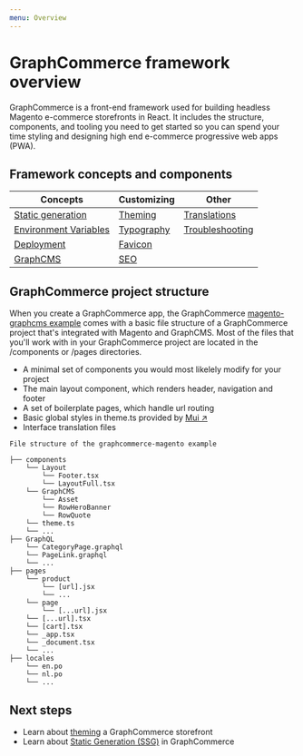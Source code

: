 ```yaml
---
menu: Overview
---
```


# GraphCommerce framework overview

GraphCommerce is a front-end framework used for building headless Magento
e-commerce storefronts in React. It includes the structure, components, and
tooling you need to get started so you can spend your time styling and designing
high end e-commerce progressive web apps (PWA).

## Framework concepts and components

| Concepts                                                       | Customizing                              | Other                                              |
| -------------------------------------------------------------- | ---------------------------------------- | -------------------------------------------------- |
| [Static generation](../framework/static-generation.md)         | [Theming](../framework/theming.md)       | [Translations](../framework/translations.md)       |
| [Environment Variables](../framework/environment-variables.md) | [Typography](../framework/typography.md) | [Troubleshooting](../framework/troubleshooting.md) |
| [Deployment](../framework/deployment.md)                       | [Favicon](../framework//favicon.md)      |                                                    |
| [GraphCMS](../framework/graphcms.md)                           | [SEO](../framework/seo.md)               |                                                    |

## GraphCommerce project structure

When you create a GraphCommerce app, the GraphCommerce
[magento-graphcms example](../getting-started/readme.md) comes with a basic file
structure of a GraphCommerce project that's integrated with Magento and
GraphCMS. Most of the files that you'll work with in your GraphCommerce project
are located in the /components or /pages directories.

- A minimal set of components you would most likelely modify for your project
- The main layout component, which renders header, navigation and footer
- A set of boilerplate pages, which handle url routing
- Basic global styles in theme.ts provided by
  [Mui ↗](https://mui.com/customization/default-theme/)
- Interface translation files

```
File structure of the graphcommerce-magento example

├── components
    └── Layout
        └── Footer.tsx
        └── LayoutFull.tsx
    └── GraphCMS
        └── Asset
        └── RowHeroBanner
        └── RowQuote
    └── theme.ts
    └── ...
├── GraphQL
    └── CategoryPage.graphql
    └── PageLink.graphql
    └── ...
├── pages
    └── product
        └── [url].jsx
        └── ...
    └── page
        └── [...url].jsx
    └── [...url].tsx
    └── [cart].tsx
    └── _app.tsx
    └── _document.tsx
    └── ...
├── locales
    └── en.po
    └── nl.po
    └── ...
```

## Next steps

- Learn about [theming](../framework/theming.md) a GraphCommerce storefront
- Learn about [Static Generation (SSG)](../framework/static-generation.md) in
  GraphCommerce
